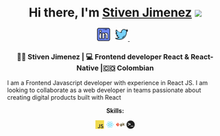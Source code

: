 <div align="center">
   <h1>Hi there, I'm <a href="https://twitter.com/stivenjimenezq">Stiven Jimenez</a> <img src="https://media.giphy.com/media/hvRJCLFzcasrR4ia7z/giphy.gif" width="25px"> </h1>

<p align='center'>
    <a href="https://www.linkedin.com/in/stivenjimenez/"><img height="30" src="https://raw.githubusercontent.com/8bithemant/8bithemant/master/linkedin.png?     raw=true"></a>&nbsp;&nbsp;
   <a href="https://twitter.com/stivenjimenezq"><img height="30" src="https://raw.githubusercontent.com/8bithemant/8bithemant/master/twitter.png?raw=true">            </a>&nbsp;&nbsp;
</p>
  
  
<div align="center">
   <h3> 🧑🏽‍ Stiven Jimenez | 💻 Frontend developer React & React-Native |🇨🇴 Colombian</h3>
</div>

<p align="left">
I am a Frontend Javascript developer with experience in React JS. I am looking to collaborate as a web developer in teams passionate about creating digital products built with React
</p>
   



 **Skills:**


<code><img height="20" src="https://raw.githubusercontent.com/github/explore/80688e429a7d4ef2fca1e82350fe8e3517d3494d/topics/javascript/javascript.png"></code>
<code><img height="20" src="https://raw.githubusercontent.com/github/explore/80688e429a7d4ef2fca1e82350fe8e3517d3494d/topics/react/react.png"></code>
<code><img height="20" src="https://raw.githubusercontent.com/github/explore/80688e429a7d4ef2fca1e82350fe8e3517d3494d/topics/git/git.png"></code>
<code><img height="20" src="https://raw.githubusercontent.com/github/explore/80688e429a7d4ef2fca1e82350fe8e3517d3494d/topics/terminal/terminal.png"></code>

